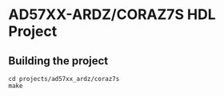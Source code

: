 # AD57XX-ARDZ/CORAZ7S HDL Project

## Building the project

```
cd projects/ad57xx_ardz/coraz7s
make
```